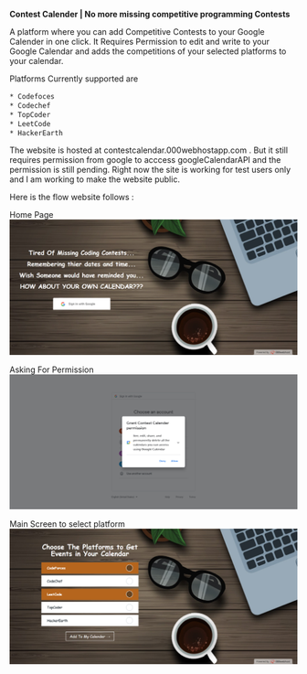 **Contest Calender | No more missing competitive programming Contests**

A platform where you can add Competitive Contests to your Google Calender in one click.
It Requires Permission to edit and write to your Google Calendar and adds the competitions of your selected platforms to your calendar.

Platforms Currently supported are
	
	* Codefoces
	* Codechef
  	* TopCoder
	* LeetCode
	* HackerEarth

The website is hosted at contestcalendar.000webhostapp.com . But it still requires permission from google to acccess googleCalendarAPI and the permission is still pending.
Right now the site is working for test users only and I am working to make the website public.

Here is the flow website follows :

Home Page
![Homepage](/workflow/home.png)

Asking For Permission
![Homepage](/workflow/permission.png)

Main Screen to select platform
![Homepage](/workflow/select1.png)
